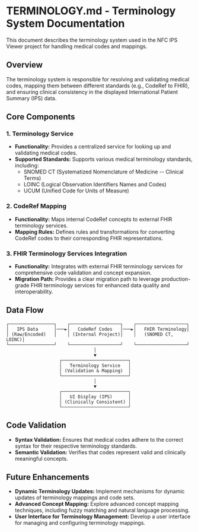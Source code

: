 # TERMINOLOGY.md - Terminology System Documentation

This document describes the terminology system used in the NFC IPS Viewer project for handling medical codes and mappings.

## Overview

The terminology system is responsible for resolving and validating medical codes, mapping them between different standards (e.g., CodeRef to FHIR), and ensuring clinical consistency in the displayed International Patient Summary (IPS) data.

## Core Components

### 1. Terminology Service

*   **Functionality:** Provides a centralized service for looking up and validating medical codes.
*   **Supported Standards:** Supports various medical terminology standards, including:
    *   SNOMED CT (Systematized Nomenclature of Medicine -- Clinical Terms)
    *   LOINC (Logical Observation Identifiers Names and Codes)
    *   UCUM (Unified Code for Units of Measure)

### 2. CodeRef Mapping

*   **Functionality:** Maps internal CodeRef concepts to external FHIR terminology services.
*   **Mapping Rules:** Defines rules and transformations for converting CodeRef codes to their corresponding FHIR representations.

### 3. FHIR Terminology Services Integration

*   **Functionality:** Integrates with external FHIR terminology services for comprehensive code validation and concept expansion.
*   **Migration Path:** Provides a clear migration path to leverage production-grade FHIR terminology services for enhanced data quality and interoperability.

## Data Flow

```
┌─────────────────┐    ┌───────────────────┐    ┌───────────────────┐
│   IPS Data      │───►│   CodeRef Codes   │───►│   FHIR Terminology│
│ (Raw/Encoded)   │    │ (Internal Project)│    │   (SNOMED CT, LOINC)│
└─────────────────┘    └───────────────────┘    └───────────────────┘
                                 │
                                 ▼
                    ┌─────────────────────────┐
                    │   Terminology Service   │
                    │ (Validation & Mapping)  │
                    └─────────────────────────┘
                                 │
                                 ▼
                    ┌─────────────────────────┐
                    │   UI Display (IPS)      │
                    │ (Clinically Consistent) │
                    └─────────────────────────┘
```

## Code Validation

*   **Syntax Validation:** Ensures that medical codes adhere to the correct syntax for their respective terminology standards.
*   **Semantic Validation:** Verifies that codes represent valid and clinically meaningful concepts.

## Future Enhancements

*   **Dynamic Terminology Updates:** Implement mechanisms for dynamic updates of terminology mappings and code sets.
*   **Advanced Concept Mapping:** Explore advanced concept mapping techniques, including fuzzy matching and natural language processing.
*   **User Interface for Terminology Management:** Develop a user interface for managing and configuring terminology mappings.
